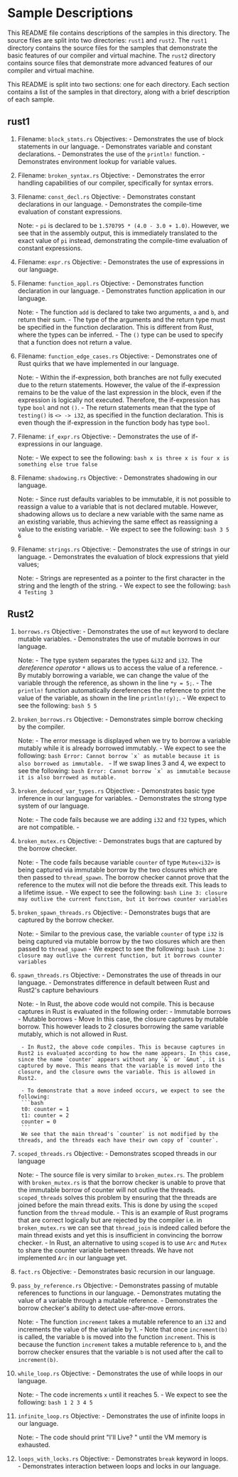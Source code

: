 # Sample Descriptions

This README file contains descriptions of the samples in this directory. The source files are split into two directories: `rust1` and `rust2`. The `rust1` directory contains the source files for the samples that demonstrate the basic features of our compiler and virtual machine. The `rust2` directory contains source files that demonstrate more advanced features of our compiler and virtual machine.

This README is split into two sections: one for each directory. Each section contains a list of the samples in that directory, along with a brief description of each sample.

## rust1

1. Filename: `block_stmts.rs`
    Objectives:
        - Demonstrates the use of block statements in our language.
        - Demonstrates variable and constant declarations.
        - Demonstrates the use of the `println!` function.
        - Demonstrates environment lookup for variable values.

2. Filename: `broken_syntax.rs`
    Objective:
        - Demonstrates the error handling capabilities of our compiler, specifically for syntax errors.

3. Filename: `const_decl.rs`
    Objective:
        - Demonstrates constant declarations in our language.
        - Demonstrates the compile-time evaluation of constant expressions.

    Note:
        - `pi` is declared to be `1.570795 * (4.0 - 3.0 + 1.0)`. However, we see that in the assembly output, this is immediately translated to the exact value of `pi` instead, demonstrating the compile-time evaluation of constant expressions.
4. Filename: `expr.rs`
    Objective:
        - Demonstrates the use of expressions in our language.

5. Filename: `function_appl.rs`
    Objective:
        - Demonstrates function declaration in our language.
        - Demonstrates function application in our language.

    Note:
        - The function `add` is declared to take two arguments, `a` and `b`, and return their sum.
        - The type of the arguments and the return type must be specified in the function declaration. This is different from Rust, where the types can be inferred.
        - The `()` type can be used to specify that a function does not return a value.

6. Filename: `function_edge_cases.rs`
    Objective:
        - Demonstrates one of Rust quirks that we have implemented in our language.

    Note:
        - Within the if-expression, both branches are not fully executed due to the return statements. However, the value of the if-expression remains to be the value of the last expression in the block, even if the expression is logically not executed. Therefore, the if-expression has type `bool` and not `()`.
        - The return statements mean that the type of `testing()` is `<> -> i32`, as specified in the function declaration. This is even though the if-expression in the function body has type `bool`.

7. Filename: `if_expr.rs`
    Objective:
        - Demonstrates the use of if-expressions in our language.

    Note:
       - We expect to see the following:
        ```bash
        x is three
        x is four
        x is something else
        true
        false
        ```
8. Filename: `shadowing.rs`
    Objective:
        - Demonstrates shadowing in our language.

    Note:
        - Since rust defaults variables to be immutable, it is not possible to reassign a value to a variable that is not declared mutable. However, shadowing allows us to declare a new variable with the same name as an existing variable, thus achieving the same effect as reassigning a value to the existing variable.
        - We expect to see the following:
        ```bash
            3
            5
            6
        ```

9. Filename: `strings.rs`
    Objective:
        - Demonstrates the use of strings in our language.
        - Demonstrates the evaluation of block expressions that yield values;

    Note:
        - Strings are represented as a pointer to the first character in the string and the length of the string.
        - We expect to see the following:
        ```bash
        4
        Testing 3
        ```

## Rust2

1. `borrows.rs`
    Objective:
        - Demonstrates the use of `mut` keyword to declare mutable variables.
        - Demonstrates the use of mutable borrows in our language.

    Note:
        - The type system separates the types `&i32` and `i32`. The *dereference operator* `*` allows us to access the value of a reference.
        - By mutably borrowing a variable, we can change the value of the variable through the reference, as shown in the line `*y = 5;`.
        - The `println!` function automatically dereferences the reference to print the value of the variable, as shown in the line `println!(y);`.
        - We expect to see the following:
        ```bash
        5
        5
        ```
2. `broken_borrows.rs`
    Objective:
        - Demonstrates simple borrow checking by the compiler.

    Note:
        - The error message is displayed when we try to borrow a variable mutably while it is already borrowed immutably.
        - We expect to see the following:
        ```bash
        Error: Cannot borrow `x` as mutable because it is also borrowed as immutable.
        ```
        - If we swap lines 3 and 4, we expect to see the following:
        ```bash
        Error: Cannot borrow `x` as immutable because it is also borrowed as mutable.
        ```
3. `broken_deduced_var_types.rs`
   Objective:
       - Demonstrates basic type inference in our language for variables.
       - Demonstrates the strong type system of our language.

    Note:
       - The code fails because we are adding `i32` and `f32` types, which are not compatible.
       -
4. `broken_mutex.rs`
   Objective:
       - Demonstrates bugs that are captured by the borrow checker.

    Note:
       - The code fails because variable `counter` of type `Mutex<i32>` is being captured via immutable borrow by the two closures which are then passed to `thread_spawn`. The borrow checker cannot prove that the reference to the mutex will not die before the threads exit. This leads to a lifetime issue.
       - We expect to see the following:
       ```bash
       Line 3: closure may outlive the current function, but it borrows counter variables
       ```

5. `broken_spawn_threads.rs`
    Objective:
        - Demonstrates bugs that are captured by the borrow checker.

    Note:
        - Similar to the previous case, the variable `counter` of type `i32` is being captured via mutable borrow by the two closures which are then passed to `thread_spawn`
        - We expect to see the following:
        ```bash
        Line 3: closure may outlive the current function, but it borrows counter variables
        ```

6. `spawn_threads.rs`
   Objective:
       - Demonstrates the use of threads in our language.
       - Demonstrates difference in default between Rust and Rust2's capture behaviours

    Note:
        - In Rust, the above code would not compile. This is because captures in Rust is evaluated in the following order:
          - Immutable borrows
          - Mutable borrows
          - Move
        In this case, the closure captures by mutable borrow. This however leads to 2 closures borrowing the same variable mutably, which is not allowed in Rust.

        - In Rust2, the above code compiles. This is because captures in Rust2 is evaluated according to how the name appears. In this case, since the name `counter` appears without any `&` or `&mut`, it is captured by move. This means that the variable is moved into the closure, and the closure owns the variable. This is allowed in Rust2.

        - To demonstrate that a move indeed occurs, we expect to see the following:
        ```bash
        t0: counter = 1
        t1: counter = 2
        counter = 0
        ```
        We see that the main thread's `counter` is not modified by the threads, and the threads each have their own copy of `counter`.
7. `scoped_threads.rs`
    Objective:
        - Demonstrates scoped threads in our language

    Note:
        - The source file is very similar to `broken_mutex.rs`. The problem with `broken_mutex.rs` is that the borrow checker is unable to prove that the immutable borrow of counter will not outlive the threads. `scoped_threads` solves this problem by ensuring that the threads are joined before the main thread exits. This is done by using the `scoped` function from the `thread` module.
        - This is an example of Rust programs that are correct logically but are rejected by the compiler i.e. in `broken_mutex.rs` we can see that `thread_join` is indeed called before the main thread exists and yet this is insufficient in convincing the borrow checker.
        - In Rust, an alternative to using `scoped` is to use `Arc` and `Mutex` to share the counter variable between threads. We have not implemented `Arc` in our language yet.

8. `fact.rs`
    Objective:
        - Demonstrates basic recursion in our language.

9. `pass_by_reference.rs`
    Objective:
       - Demonstrates passing of mutable references to functions in our language.
       - Demonstrates mutating the value of a variable through a mutable reference.
       - Demonstrates the borrow checker's ability to detect use-after-move errors.

    Note:
        - The function `increment` takes a mutable reference to an `i32` and increments the value of the variable by 1.
        - Note that once `increment(b)` is called, the variable `b` is moved into the function `increment`. This is because the function `increment` takes a mutable reference to `b`, and the borrow checker ensures that the variable `b` is not used after the call to `increment(b)`.
10. `while_loop.rs`
    Objective:
        - Demonstrates the use of while loops in our language.

    Note:
        - The code increments `x` until it reaches 5.
        - We expect to see the following:
        ```bash
        1
        2
        3
        4
        5
        ```
11. `infinite_loop.rs`
    Objective:
        - Demonstrates the use of infinite loops in our language.

    Note:
        - The code should print "I'll Live? " until the VM memory is exhausted.
12. `loops_with_locks.rs`
    Objective:
        - Demonstrates `break` keyword in loops.
        - Demonstrates interaction between loops and locks in our language.